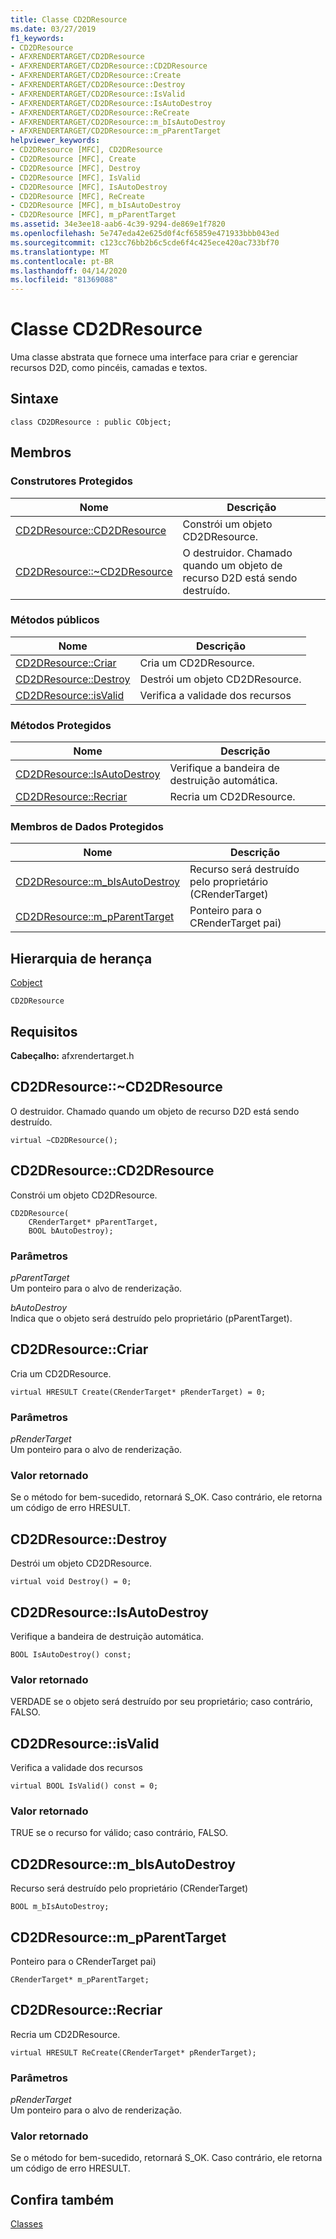```yaml
---
title: Classe CD2DResource
ms.date: 03/27/2019
f1_keywords:
- CD2DResource
- AFXRENDERTARGET/CD2DResource
- AFXRENDERTARGET/CD2DResource::CD2DResource
- AFXRENDERTARGET/CD2DResource::Create
- AFXRENDERTARGET/CD2DResource::Destroy
- AFXRENDERTARGET/CD2DResource::IsValid
- AFXRENDERTARGET/CD2DResource::IsAutoDestroy
- AFXRENDERTARGET/CD2DResource::ReCreate
- AFXRENDERTARGET/CD2DResource::m_bIsAutoDestroy
- AFXRENDERTARGET/CD2DResource::m_pParentTarget
helpviewer_keywords:
- CD2DResource [MFC], CD2DResource
- CD2DResource [MFC], Create
- CD2DResource [MFC], Destroy
- CD2DResource [MFC], IsValid
- CD2DResource [MFC], IsAutoDestroy
- CD2DResource [MFC], ReCreate
- CD2DResource [MFC], m_bIsAutoDestroy
- CD2DResource [MFC], m_pParentTarget
ms.assetid: 34e3ee18-aab6-4c39-9294-de869e1f7820
ms.openlocfilehash: 5e747eda42e625d0f4cf65859e471933bbb043ed
ms.sourcegitcommit: c123cc76bb2b6c5cde6f4c425ece420ac733bf70
ms.translationtype: MT
ms.contentlocale: pt-BR
ms.lasthandoff: 04/14/2020
ms.locfileid: "81369088"
---
```

# <a name="cd2dresource-class"></a>Classe CD2DResource

Uma classe abstrata que fornece uma interface para criar e gerenciar recursos D2D, como pincéis, camadas e textos.

## <a name="syntax"></a>Sintaxe

```
class CD2DResource : public CObject;
```

## <a name="members"></a>Membros

### <a name="protected-constructors"></a>Construtores Protegidos

|Nome|Descrição|
|----------|-----------------|
|[CD2DResource::CD2DResource](#cd2dresource)|Constrói um objeto CD2DResource.|
|[CD2DResource::~CD2DResource](#_dtorcd2dresource)|O destruidor. Chamado quando um objeto de recurso D2D está sendo destruído.|

### <a name="public-methods"></a>Métodos públicos

|Nome|Descrição|
|----------|-----------------|
|[CD2DResource::Criar](#create)|Cria um CD2DResource.|
|[CD2DResource::Destroy](#destroy)|Destrói um objeto CD2DResource.|
|[CD2DResource::isValid](#isvalid)|Verifica a validade dos recursos|

### <a name="protected-methods"></a>Métodos Protegidos

|Nome|Descrição|
|----------|-----------------|
|[CD2DResource::IsAutoDestroy](#isautodestroy)|Verifique a bandeira de destruição automática.|
|[CD2DResource::Recriar](#recreate)|Recria um CD2DResource.|

### <a name="protected-data-members"></a>Membros de Dados Protegidos

|Nome|Descrição|
|----------|-----------------|
|[CD2DResource::m_bIsAutoDestroy](#m_bisautodestroy)|Recurso será destruído pelo proprietário (CRenderTarget)|
|[CD2DResource::m_pParentTarget](#m_pparenttarget)|Ponteiro para o CRenderTarget pai)|

## <a name="inheritance-hierarchy"></a>Hierarquia de herança

[Cobject](../../mfc/reference/cobject-class.md)

`CD2DResource`

## <a name="requirements"></a>Requisitos

**Cabeçalho:** afxrendertarget.h

## <a name="cd2dresourcecd2dresource"></a><a name="_dtorcd2dresource"></a>CD2DResource::~CD2DResource

O destruidor. Chamado quando um objeto de recurso D2D está sendo destruído.

```
virtual ~CD2DResource();
```

## <a name="cd2dresourcecd2dresource"></a><a name="cd2dresource"></a>CD2DResource::CD2DResource

Constrói um objeto CD2DResource.

```
CD2DResource(
    CRenderTarget* pParentTarget,
    BOOL bAutoDestroy);
```

### <a name="parameters"></a>Parâmetros

*pParentTarget*<br/>
Um ponteiro para o alvo de renderização.

*bAutoDestroy*<br/>
Indica que o objeto será destruído pelo proprietário (pParentTarget).

## <a name="cd2dresourcecreate"></a><a name="create"></a>CD2DResource::Criar

Cria um CD2DResource.

```
virtual HRESULT Create(CRenderTarget* pRenderTarget) = 0;
```

### <a name="parameters"></a>Parâmetros

*pRenderTarget*<br/>
Um ponteiro para o alvo de renderização.

### <a name="return-value"></a>Valor retornado

Se o método for bem-sucedido, retornará S_OK. Caso contrário, ele retorna um código de erro HRESULT.

## <a name="cd2dresourcedestroy"></a><a name="destroy"></a>CD2DResource::Destroy

Destrói um objeto CD2DResource.

```
virtual void Destroy() = 0;
```

## <a name="cd2dresourceisautodestroy"></a><a name="isautodestroy"></a>CD2DResource::IsAutoDestroy

Verifique a bandeira de destruição automática.

```
BOOL IsAutoDestroy() const;
```

### <a name="return-value"></a>Valor retornado

VERDADE se o objeto será destruído por seu proprietário; caso contrário, FALSO.

## <a name="cd2dresourceisvalid"></a><a name="isvalid"></a>CD2DResource::isValid

Verifica a validade dos recursos

```
virtual BOOL IsValid() const = 0;
```

### <a name="return-value"></a>Valor retornado

TRUE se o recurso for válido; caso contrário, FALSO.

## <a name="cd2dresourcem_bisautodestroy"></a><a name="m_bisautodestroy"></a>CD2DResource::m_bIsAutoDestroy

Recurso será destruído pelo proprietário (CRenderTarget)

```
BOOL m_bIsAutoDestroy;
```

## <a name="cd2dresourcem_pparenttarget"></a><a name="m_pparenttarget"></a>CD2DResource::m_pParentTarget

Ponteiro para o CRenderTarget pai)

```
CRenderTarget* m_pParentTarget;
```

## <a name="cd2dresourcerecreate"></a><a name="recreate"></a>CD2DResource::Recriar

Recria um CD2DResource.

```
virtual HRESULT ReCreate(CRenderTarget* pRenderTarget);
```

### <a name="parameters"></a>Parâmetros

*pRenderTarget*<br/>
Um ponteiro para o alvo de renderização.

### <a name="return-value"></a>Valor retornado

Se o método for bem-sucedido, retornará S_OK. Caso contrário, ele retorna um código de erro HRESULT.

## <a name="see-also"></a>Confira também

[Classes](../../mfc/reference/mfc-classes.md)
